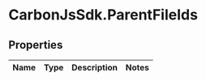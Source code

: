 # CarbonJsSdk.ParentFileIds

## Properties

Name | Type | Description | Notes
------------ | ------------- | ------------- | -------------


